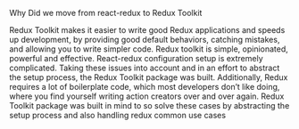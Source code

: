 Why Did we move from react-redux to Redux Toolkit 

Redux Toolkit makes it easier to write good Redux applications and speeds up development, by providing good default behaviors, catching mistakes, and allowing you to write simpler code. Redux toolkit is simple, opinionated, powerful and effective.
React-redux  configuration setup is extremely complicated. Taking these issues into account and in an effort to abstract the setup process, the Redux Toolkit package was built. Additionally, Redux requires a lot of boilerplate code, which most developers don’t like doing, where you find yourself writing action creators over and over again. Redux Toolkit package was built in mind to so solve these cases by abstracting the setup process and also handling redux common use cases
